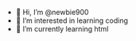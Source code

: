 - 👋 Hi, I’m @newbie900
- 👀 I’m interested in learning coding
- 🌱 I’m currently learning html


<!---
newbie900/newbie900 is a ✨ special ✨ repository because its `README.md` (this file) appears on your GitHub profile.
You can click the Preview link to take a look at your changes.
--->
